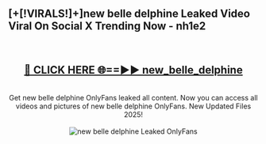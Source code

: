 <h2>[+[!VIRALS!]+]new belle delphine Leaked Video Viral On Social X Trending Now - nh1e2</h2>
<br>
<div align="center">
<h2><a href="https://libra.edu.pl?new_belle_delphine" rel="nofollow">🔴 CLICK HERE 🌐==►► new_belle_delphine</a></h2>
<br>
Get new belle delphine OnlyFans leaked all content. Now you can access all videos and pictures of new belle delphine OnlyFans. New Updated Files 2025!
<br>
<br>
<a href="https://libra.edu.pl?new_belle_delphine" rel="nofollow" data-target="animated-image.originalLink"><img src="https://i.ibb.co.com/WyWwxjT/player-gif2.gif" alt="new belle delphine Leaked OnlyFans" style="max-width: 100%; display: inline-block;" data-target="animated-image.originalImage"></a>
</div>
<br>